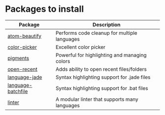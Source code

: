 # Packages to install

Package                                                           | Description
----------------------------------------------------------------- | ---------------------------------------------
[atom-beautify](https://atom.io/packages/atom-beautify)           | Performs code cleanup for multiple languages
[color-picker](https://atom.io/packages/color-picker)             | Excellent color picker
[pigments](https://atom.io/packages/pigments)                     | Powerful for highlighting and managing colors
[open-recent](https://atom.io/packages/open-recent)               | Adds ability to open recent files/folders
[language-jade](https://atom.io/packages/language-jade)           | Syntax highlighting support for .jade files
[language-batchfile](https://atom.io/packages/language-batchfile) | Syntax highlighting support for .bat files
[linter](https://atom.io/packages/linter)                         | A modular linter that supports many languages
